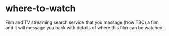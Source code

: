 # where-to-watch
Film and TV streaming search service that you message (how TBC) a film and it will message you back with details of where this film can be watched.
